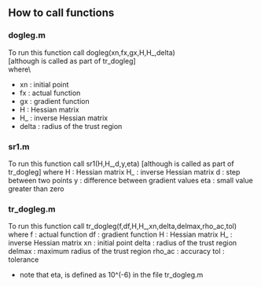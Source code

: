 ## How to call functions

### dogleg.m
To run this function call dogleg(xn,fx,gx,H,H_,delta)\
[although is called as part of tr_dogleg]\
where\
- xn : initial point
- fx : actual function
- gx : gradient function
- H  : Hessian matrix
- H_ : inverse Hessian matrix
- delta : radius of the trust region

### sr1.m
To run this function call sr1(H,H_,d,y,eta)
[although is called as part of tr_dogleg]
where
	H  : Hessian matrix
	H_ : inverse Hessian matrix
	d  : step between two points
	y  : difference between gradient values
	eta : small value greater than zero

### tr_dogleg.m
To run this function call tr_dogleg(f,df,H,H_,xn,delta,delmax,rho_ac,tol)
where
	f  : actual function
	df : gradient function
	H  : Hessian matrix
	H_ : inverse Hessian matrix
	xn : initial point
     delta : radius of the trust region
    delmax : maximum radius of the trust region
    rho_ac : accuracy
       tol : tolerance

- note that eta, is defined as 10^(-6) in the file tr_dogleg.m
